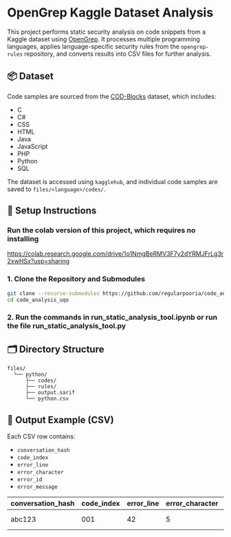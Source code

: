 # OpenGrep Kaggle Dataset Analysis

This project performs static security analysis on code snippets from a Kaggle dataset using [OpenGrep](https://github.com/opengrep/opengrep). It processes multiple programming languages, applies language-specific security rules from the `opengrep-rules` repository, and converts results into CSV files for further analysis.

## 📦 Dataset

Code samples are sourced from the [COD-Blocks](https://www.kaggle.com/datasets/wilfriedkonan/cod-blocks) dataset, which includes:

- C  
- C#  
- CSS  
- HTML  
- Java  
- JavaScript  
- PHP  
- Python  
- SQL

The dataset is accessed using `kagglehub`, and individual code samples are saved to `files/<language>/codes/`.

## 🔧 Setup Instructions

### Run the colab version of this project, which requires no installing
https://colab.research.google.com/drive/1o1NmgBeRMV3F7y2dYRMJFrLg3r2xwHSx?usp=sharing


### 1. Clone the Repository and Submodules

```bash
git clone --recurse-submodules https://github.com/regularpooria/code_analysis_uqo
cd code_analysis_uqo

```

### 2. Run the commands in run_static_analysis_tool.ipynb or run the file run_static_analysis_tool.py



## 🗂 Directory Structure

```
files/
  └── python/
      ├── codes/
      ├── rules/
      ├── output.sarif
      └── python.csv
```

## 📑 Output Example (CSV)

Each CSV row contains:

- `conversation_hash`  
- `code_index`  
- `error_line`  
- `error_character`  
- `error_id`  
- `error_message`

| conversation_hash | code_index | error_line | error_character | error_id           | error_message               |
|-------------------|------------|------------|------------------|---------------------|-----------------------------|
| abc123            | 001        | 42         | 5                | insecure-temp-file | Temporary file is insecure |
